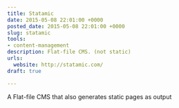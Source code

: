 ```yaml
---
title: Statamic
date: 2015-05-08 22:01:00 +0000
posted_date: 2015-05-08 22:01:00 +0000
slug: statamic
tools:
- content-management
description: Flat-file CMS. (not static)
urls:
  website: http://statamic.com/
draft: true

---
```

A Flat-file CMS that also generates static pages as output
